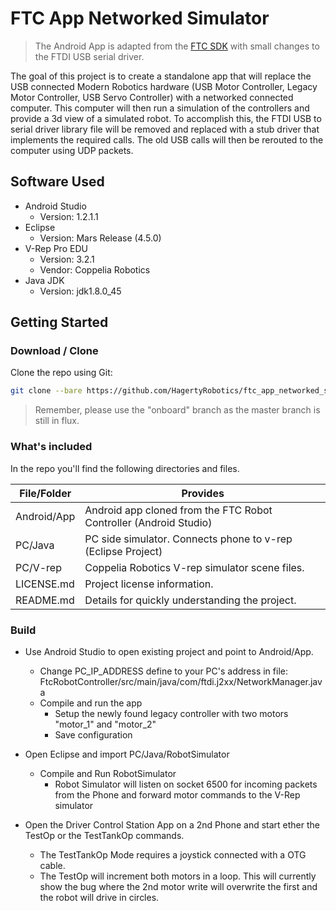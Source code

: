 # FTC App Networked Simulator

> The Android App is adapted from the [FTC SDK](https://github.com/ftctechnh/ftc_app) with small changes to the FTDI USB serial driver.

The goal of this project is to create a standalone app that will replace the USB connected Modern Robotics hardware (USB Motor Controller, Legacy Motor Controller, USB Servo Controller) with a networked connected computer. This computer will then run a simulation of the controllers and provide a 3d view of a simulated robot. To accomplish this, the FTDI USB to serial driver library file will be removed and replaced with a stub driver that implements the required calls. The old USB calls will then be rerouted to the computer using UDP packets.

## Software Used
* Android Studio
  * Version: 1.2.1.1
* Eclipse 
  * Version: Mars Release (4.5.0)
* V-Rep Pro EDU
  * Version: 3.2.1
  * Vendor: Coppelia Robotics
* Java JDK 
  * Version: jdk1.8.0_45

## Getting Started

### Download / Clone

Clone the repo using Git:

```bash
git clone --bare https://github.com/HagertyRobotics/ftc_app_networked_simulator
```

> Remember, please use the "onboard" branch as the master branch is still in flux.

### What's included

In the repo you'll find the following directories and files.

| File/Folder     | Provides                                       |
|-----------------|------------------------------------------------|
| Android/App | Android app cloned from the FTC Robot Controller (Android Studio) |
| PC/Java            | PC side simulator.  Connects phone to v-rep (Eclipse Project) |
| PC/V-rep | Coppelia Robotics V-rep simulator scene files. |
| LICENSE.md         | Project license information.                   |
| README.md       | Details for quickly understanding the project. |


### Build

* Use Android Studio to open existing project and point to Android/App.
  * Change PC_IP_ADDRESS define to your PC's address in file: FtcRobotController/src/main/java/com/ftdi.j2xx/NetworkManager.java
  * Compile and run the app
    * Setup the newly found legacy controller with two motors "motor_1" and "motor_2"
    * Save configuration

* Open Eclipse and import PC/Java/RobotSimulator
  * Compile and Run RobotSimulator  
    * Robot Simulator will listen on socket 6500 for incoming packets from the Phone and forward motor commands to the V-Rep simulator

* Open the Driver Control Station App on a 2nd Phone and start ether the TestOp or the TestTankOp commands.  
  * The TestTankOp Mode requires a joystick connected with a OTG cable.
  * The TestOp will increment both motors in a loop.  This will currently show the bug where the 2nd motor write will overwrite the first and the robot will drive in circles.
